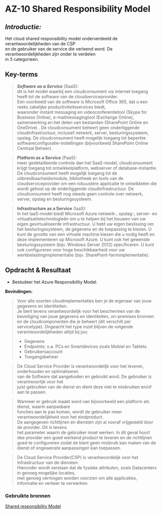 # **AZ-10 Shared Responsibility Model**  
## *Introductie:*  
Het cloud shared responsibility model onderverdeeld de verantwoordelijkheden van de CSP  
en de gebruiker van de service die verleend word. De verantwoordelijkheden zijn onder te verdelen  
in 3 categorieen. 

## **Key-terms**  
> ***Software as a Service*** (SaaS):  
dit is het model waarbij een cloudconsument via internet toegang heeft tot de software van de cloudserviceprovider.  
Een voorbeeld van de software is Microsoft Office 365, dat u een reeks zakelijke productiviteitsservices biedt,  
waaronder instant messaging en videoconferentietool (Skype for Business Online), e-mailmessagingtool (Exchange Online), samenwerking en het delen van bestanden (SharePoint Online en OneDrive) . De cloudconsument beheert geen onderliggende cloudinfrastructuur, inclusief netwerk, server, besturingssysteem, opslag. De cloudconsument heeft mogelijk toegang tot beperkte softwareconfiguratie-instellingen (bijvoorbeeld SharePoint Online Centraal Beheer).  

> **Platform as a Service** (PaaS):  
meer gedetailleerde controle dan het SaaS-model, cloudconsument krijgt toegang tot ontwikkelplatform, webserver of database-instantie. De cloudconsument heeft mogelijk toegang tot de uitbreidbaarheidsmodule, bibliotheek en tools van de cloudserviceprovider om een ​​robuustere applicatie te ontwikkelen die wordt gehost op de onderliggende cloudinfrastructuur. De cloudconsument heeft nog steeds geen controle over netwerk, server, opslag en besturingssysteem.  

> **Infrastructure as a Service** (IaaS):  
In het IaaS-model biedt Microsoft Azure netwerk-, opslag-, server- en virtualisatietechnologieën om u te helpen bij het bouwen van uw eigen gevirtualiseerde infrastructuur. U hebt uw eigen beslissing om het besturingssysteem, de gegevens en de toepassing te kiezen. U kunt de grootte van een virtuele machine kiezen die u nodig heeft en deze implementeren op Microsoft Azure. U kunt ook het gewenste besturingssysteem (bijv. Windows Server 2012) specificeren. U kunt ook configureren voor hoge beschikbaarheid voor uw werkbelastingimplementatie (bijv. SharePoint-farmimplementatie).

## **Opdracht & Resultaat**  
- Bestudeer het Azure Responsibility Model.  

**Bevindingen:**  

> Voor alle soorten cloudimplementaties ben je de eigenaar van jouw gegevens en identiteiten.  
Je bent tevens verantwoordelijk voor het beschermen van de beveiliging van jouw gegevens en identiteiten,  on-premises bronnen en de cloudcomponenten die je beheert (dit verschilt per servicetype). 
Ongeacht het type inzet blijven de volgende verantwoordelijkheden altijd bij jou: 
>- Gegevens  
>- Endpoints; o.a. PCs en Smartdevices zoals Mobiel en Tablets.  
>- Gebruikersaccount  
>- Toegangsbeheer  

> De Cloud Service Provider is verantwoordelijk voor het leveren, onderhouden en optimaliseren  
van de Software dat aangeboden en gebruikt word. De gebruiker is verantwoorlijk voor het  
juist gebruiken van de dienst en dient deze niet te misbruiken en/of aan te passen.  

> Wanneer er gebruik maakt word van bijvoorbeeld een platform als dienst, waarin aanpasbare  
functies aan te pas komen, wordt de gebruiker meer verantwoordelijkheid voor het eindproduct.  
De aangegeven richtlijnen en diensten zijn al vooraf vrijgesteld door de provider. Dit is tevens  
het parameter waarin de gebruiker moet werken. In dit geval hoort dee provider een goed werkend product te leveren en de richtlijnen goed te configureren zodat de klant geen misbruik kan maken van de dienst of ongewenste aanpassingen kan toepassen.  

> De Cloud Service Provider(CSP) is verantwoordelijk voor het Infrastructuur van de diensten.  
Hieronder wordt verstaan dat de fysieke attributen, zoals Datacenters in genoeg mogelijke locaties,  
met genoeg vermogen worden voorzien om alle applicaties, informatie en verkeer te verwerken.  

### Gebruikte bronnen  

[Shared responsibility Model](https://azsec.azurewebsites.net/2017/05/18/security-shared-responsibility-in-azure-iaas/)



